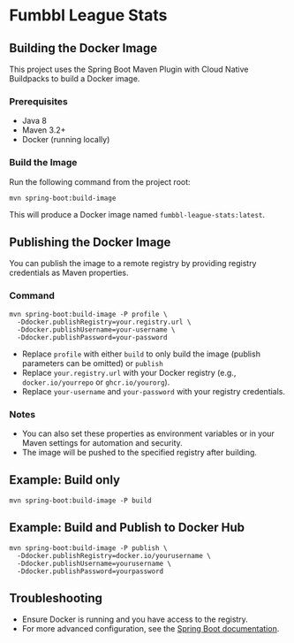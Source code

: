 # Fumbbl League Stats

## Building the Docker Image

This project uses the Spring Boot Maven Plugin with Cloud Native Buildpacks to build a Docker image.

### Prerequisites
- Java 8
- Maven 3.2+
- Docker (running locally)

### Build the Image
Run the following command from the project root:

```
mvn spring-boot:build-image
```

This will produce a Docker image named `fumbbl-league-stats:latest`.

## Publishing the Docker Image

You can publish the image to a remote registry by providing registry credentials as Maven properties.

### Command
```
mvn spring-boot:build-image -P profile \
  -Ddocker.publishRegistry=your.registry.url \
  -Ddocker.publishUsername=your-username \
  -Ddocker.publishPassword=your-password
```

- Replace `profile` with either `build` to only build the image (publish parameters can be omitted) or `publish`
- Replace `your.registry.url` with your Docker registry (e.g., `docker.io/yourrepo` or `ghcr.io/yourorg`).
- Replace `your-username` and `your-password` with your registry credentials.

### Notes
- You can also set these properties as environment variables or in your Maven settings for automation and security.
- The image will be pushed to the specified registry after building.

## Example: Build only
```
mvn spring-boot:build-image -P build
```

## Example: Build and Publish to Docker Hub
```
mvn spring-boot:build-image -P publish \
  -Ddocker.publishRegistry=docker.io/yourusername \
  -Ddocker.publishUsername=yourusername \
  -Ddocker.publishPassword=yourpassword
```

## Troubleshooting
- Ensure Docker is running and you have access to the registry.
- For more advanced configuration, see the [Spring Boot documentation](https://docs.spring.io/spring-boot/docs/current/maven-plugin/reference/htmlsingle/#build-image).

